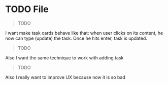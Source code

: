# TODO File

> TODO

I want make task cards behave like that:
when user clicks on its content, he now can type (update)
the task. Once he hits enter, task is updated.

> TODO

Also I want the same technique to work with adding task

> TODO

Also I really want to improve UX because now it is so bad

